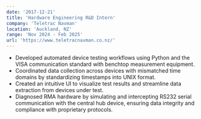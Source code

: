 ```yaml
---
date: '2017-12-21'
title: 'Hardware Engineering R&D Intern'
company: 'Teletrac Navman'
location: 'Auckland, NZ'
range: 'Nov 2024 - Feb 2025'
url: 'https://www.teletracnavman.co.nz/'
---
```


- Developed automated device testing workflows using Python and the VISA communication standard with benchtop measurement equipment.
- Coordinated data collection across devices with mismatched time domains by standardizing timestamps into UNIX format.
- Created an intuitive UI to visualize test results and streamline data extraction from devices under test.
- Diagnosed RMA hardware by simulating and intercepting RS232 serial communication with the central hub device, ensuring data integrity and compliance with proprietary protocols.
